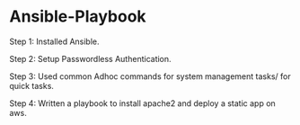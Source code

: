 # Ansible-Playbook

Step 1: Installed Ansible.

Step 2: Setup Passwordless Authentication.

Step 3: Used common Adhoc commands for system management tasks/ for quick tasks.

Step 4: Written a playbook to install apache2 and deploy a static app on aws.
